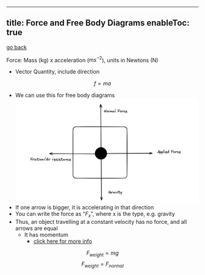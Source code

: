 
---
title: Force and Free Body Diagrams
enableToc: true
---

[go back](Subjects/Physics.md)

Force: Mass (kg) x acceleration ($ms^{-2}$), units in Newtons (N)

-   Vector Quantity, include direction

$$ f=ma $$

-   We can use this for free body diagrams
![](Info%20Images/free%20body.png)
-   If one arrow is bigger, it is accelerating in that direction
-   You can write the force as “$F_x$”, where x is the type, e.g. gravity
-   Thus, an object travelling at a constant velocity has no force, and all arrows are equal
    -   It has momentum
	    - [click here for more info](11Physics/Momentum.md)

$$ F_{weight}=mg $$
$$ F_{weight}=F_{normal} $$
